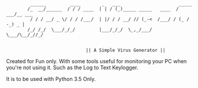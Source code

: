 
             ______         ____        _   ___                      _____       
            /_  __/______  / / / ____  | | / (_)_____ _____   ____  / ___/__ ___ 
             / / / __/ _ \/ / / /___/  | |/ / / __/ // (_-<  /___/ / (_ / -_) _ |
            /_/ /_/  \___/_/_/         |___/_/_/  \_,_/___/        \___/\__/_//_/
                                                                     

                                  || A Simple Virus Generator ||      


Created for Fun only. With some tools useful for monitoring your PC when you're not using it. Such as the Log to Text Keylogger.

It is to be used with Python 3.5 Only.
